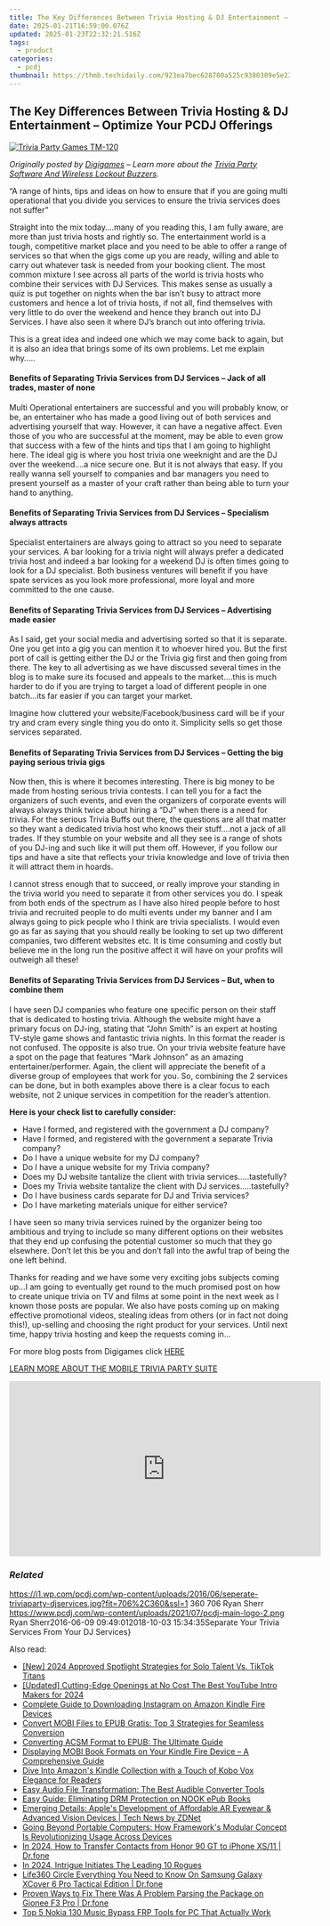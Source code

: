 ```yaml
---
title: The Key Differences Between Trivia Hosting & DJ Entertainment – Optimize Your PCDJ Offerings
date: 2025-01-21T16:59:00.076Z
updated: 2025-01-23T22:32:21.516Z
tags:
  - product
categories:
  - pcdj
thumbnail: https://thmb.techidaily.com/923ea7bec628700a525c9380309e5e23cc2f5ab6e5621bb73a4e4cfe01264003.jpg
---
```


## The Key Differences Between Trivia Hosting & DJ Entertainment – Optimize Your PCDJ Offerings

[![Trivia Party Games TM-120](https://i1.wp.com/pcdj.com/wp-content/uploads/2016/06/seperate-triviaparty-djservices.jpg?resize=706%2C321&ssl=1)](https://i1.wp.com/pcdj.com/wp-content/uploads/2016/06/seperate-triviaparty-djservices.jpg?fit=706%2C360&ssl=1 "Trivia Party Games TM-120")

_Originally posted by [Digigames](https://wireless-buzzers-quiz-buzzer-trivia-games.com/2016/05/19/benefits-of-separating-trivia-services-from-dj-services/) – Learn more about the [Trivia Party Software And Wireless Lockout Buzzers](https://tools.techidaily.com/pcdj/products/)._ 

“A range of hints, tips and ideas on how to ensure that if you are going multi operational that you divide you services to ensure the trivia services does not suffer”

Straight into the mix today….many of you reading this, I am fully aware, are more than just trivia hosts and rightly so. The entertainment world is a tough, competitive market place and you need to be able to offer a range of services so that when the gigs come up you are ready, willing and able to carry out whatever task is needed from your booking client. The most common mixture I see across all parts of the world is trivia hosts who combine their services with DJ Services. This makes sense as usually a quiz is put together on nights when the bar isn’t busy to attract more customers and hence a lot of trivia hosts, if not all, find themselves with very little to do over the weekend and hence they branch out into DJ Services. I have also seen it where DJ’s branch out into offering trivia.

This is a great idea and indeed one which we may come back to again, but it is also an idea that brings some of its own problems. Let me explain why…..

#### **Benefits of Separating Trivia Services from DJ Services – Jack of all trades, master of none**

Multi Operational entertainers are successful and you will probably know, or be, an entertainer who has made a good living out of both services and advertising yourself that way. However, it can have a negative affect. Even those of you who are successful at the moment, may be able to even grow that success with a few of the hints and tips that I am going to highlight here. The ideal gig is where you host trivia one weeknight and are the DJ over the weekend….a nice secure one. But it is not always that easy. If you really wanna sell yourself to companies and bar managers you need to present yourself as a master of your craft rather than being able to turn your hand to anything.

#### **Benefits of Separating Trivia Services from DJ Services – Specialism always attracts**

Specialist entertainers are always going to attract so you need to separate your services. A bar looking for a trivia night will always prefer a dedicated trivia host and indeed a bar looking for a weekend DJ is often times going to look for a DJ specialist. Both business ventures will benefit if you have spate services as you look more professional, more loyal and more committed to the one cause.

#### **Benefits of Separating Trivia Services from DJ Services – Advertising made easier**

As I said, get your social media and advertising sorted so that it is separate. One you get into a gig you can mention it to whoever hired you. But the first port of call is getting either the DJ or the Trivia gig first and then going from there. The key to all advertising as we have discussed several times in the blog is to make sure its focused and appeals to the market….this is much harder to do if you are trying to target a load of different people in one batch…its far easier if you can target your market.

Imagine how cluttered your website/Facebook/business card will be if your try and cram every single thing you do onto it. Simplicity sells so get those services separated.

#### **Benefits of Separating Trivia Services from DJ Services – Getting the big paying serious trivia gigs**

Now then, this is where it becomes interesting. There is big money to be made from hosting serious trivia contests. I can tell you for a fact the organizers of such events, and even the organizers of corporate events will always always think twice about hiring a “DJ” when there is a need for trivia. For the serious Trivia Buffs out there, the questions are all that matter so they want a dedicated trivia host who knows their stuff….not a jack of all trades. If they stumble on your website and all they see is a range of shots of you DJ-ing and such like it will put them off. However, if you follow our tips and have a site that reflects your trivia knowledge and love of trivia then it will attract them in hoards.

I cannot stress enough that to succeed, or really improve your standing in the trivia world you need to separate it from other services you do. I speak from both ends of the spectrum as I have also hired people before to host trivia and recruited people to do multi events under my banner and I am always going to pick people who I think are trivia specialists. I would even go as far as saying that you should really be looking to set up two different companies, two different websites etc. It is time consuming and costly but believe me in the long run the positive affect it will have on your profits will outweigh all these!

#### **Benefits of Separating Trivia Services from DJ Services – But, when to combine them**

I have seen DJ companies who feature one specific person on their staff that is dedicated to hosting trivia. Although the website might have a primary focus on DJ-ing, stating that “John Smith” is an expert at hosting TV-style game shows and fantastic trivia nights. In this format the reader is not confused. The opposite is also true. On your trivia website feature have a spot on the page that features “Mark Johnson” as an amazing entertainer/performer. Again, the client will appreciate the benefit of a diverse group of employees that work for you. So, combining the 2 services can be done, but in both examples above there is a clear focus to each website, not 2 unique services in competition for the reader’s attention.

**Here is your check list to carefully consider:**

* Have I formed, and registered with the government a DJ company?
* Have I formed, and registered with the government a separate Trivia company?
* Do I have a unique website for my DJ company?
* Do I have a unique website for my Trivia company?
* Does my DJ website tantalize the client with trivia services…..tastefully?
* Does my Trivia website tantalize the client with DJ services…..tastefully?
* Do I have business cards separate for DJ and Trivia services?
* Do I have marketing materials unique for either service?

I have seen so many trivia services ruined by the organizer being too ambitious and trying to include so many different options on their websites that they end up confusing the potential customer so much that they go elsewhere. Don’t let this be you and don’t fall into the awful trap of being the one left behind.

Thanks for reading and we have some very exciting jobs subjects coming up…I am going to eventually get round to the much promised post on how to create unique trivia on TV and films at some point in the next week as I known those posts are popular. We also have posts coming up on making effective promotional videos, stealing ideas from others (or in fact not doing this!), up-selling and choosing the right product for your services. Until next time, happy trivia hosting and keep the requests coming in…

For more blog posts from Digigames click [HERE](http://wireless-buzzers-quiz-buzzer-trivia-games.com/)

[LEARN MORE ABOUT THE MOBILE TRIVIA PARTY SUITE](https://tools.techidaily.com/pcdj/products/)

<!-- affiliate ads begin -->
<iframe width="560" height="315" src="https://www.youtube.com/embed/LeKJBWb6Jhk?si=AnViizAPiIT1YCRA" title="YouTube video player" frameborder="0" allow="accelerometer; autoplay; clipboard-write; encrypted-media; gyroscope; picture-in-picture; web-share" referrerpolicy="strict-origin-when-cross-origin" allowfullscreen></iframe>
<!-- affiliate ads end -->

### _Related_

https://i1.wp.com/pcdj.com/wp-content/uploads/2016/06/seperate-triviaparty-djservices.jpg?fit=706%2C360&ssl=1 360 706 Ryan Sherr https://www.pcdj.com/wp-content/uploads/2021/07/pcdj-main-logo-2.png Ryan Sherr2016-06-09 09:49:012018-10-03 15:34:35Separate Your Trivia Services From Your DJ Services}

<ins class="adsbygoogle"
     style="display:block"
     data-ad-format="autorelaxed"
     data-ad-client="ca-pub-7571918770474297"
     data-ad-slot="1223367746"></ins>

<ins class="adsbygoogle"
     style="display:block"
     data-ad-client="ca-pub-7571918770474297"
     data-ad-slot="8358498916"
     data-ad-format="auto"
     data-full-width-responsive="true"></ins>

<span class="atpl-alsoreadstyle">Also read:</span>
<div><ul>
<li><a href="https://tiktok-clips.techidaily.com/new-2024-approved-spotlight-strategies-for-solo-talent-vs-tiktok-titans/"><u>[New] 2024 Approved Spotlight Strategies for Solo Talent Vs. TikTok Titans</u></a></li>
<li><a href="https://youtube-sure.techidaily.com/ed-cutting-edge-openings-at-no-cost-the-best-youtube-intro-makers-for-2024/"><u>[Updated] Cutting-Edge Openings at No Cost The Best YouTube Intro Makers for 2024</u></a></li>
<li><a href="https://discover-able.techidaily.com/complete-guide-to-downloading-instagram-on-amazon-kindle-fire-devices/"><u>Complete Guide to Downloading Instagram on Amazon Kindle Fire Devices</u></a></li>
<li><a href="https://discover-able.techidaily.com/convert-mobi-files-to-epub-gratis-top-3-strategies-for-seamless-conversion/"><u>Convert MOBI Files to EPUB Gratis: Top 3 Strategies for Seamless Conversion</u></a></li>
<li><a href="https://discover-able.techidaily.com/converting-acsm-format-to-epub-the-ultimate-guide/"><u>Converting ACSM Format to EPUB: The Ultimate Guide</u></a></li>
<li><a href="https://discover-able.techidaily.com/displaying-mobi-book-formats-on-your-kindle-fire-device-a-comprehensive-guide/"><u>Displaying MOBI Book Formats on Your Kindle Fire Device – A Comprehensive Guide</u></a></li>
<li><a href="https://discover-able.techidaily.com/dive-into-amazons-kindle-collection-with-a-touch-of-kobo-vox-elegance-for-readers/"><u>Dive Into Amazon's Kindle Collection with a Touch of Kobo Vox Elegance for Readers</u></a></li>
<li><a href="https://discover-able.techidaily.com/easy-audio-file-transformation-the-best-audible-converter-tools/"><u>Easy Audio File Transformation: The Best Audible Converter Tools</u></a></li>
<li><a href="https://discover-able.techidaily.com/easy-guide-eliminating-drm-protection-on-nook-epub-books/"><u>Easy Guide: Eliminating DRM Protection on NOOK ePub Books</u></a></li>
<li><a href="https://techno-recovery.techidaily.com/emerging-details-apples-development-of-affordable-ar-eyewear-and-advanced-vision-devices-tech-news-by-zdnet/"><u>Emerging Details: Apple's Development of Affordable AR Eyewear & Advanced Vision Devices | Tech News by ZDNet</u></a></li>
<li><a href="https://hardware-tips.techidaily.com/going-beyond-portable-computers-how-frameworks-modular-concept-is-revolutionizing-usage-across-devices/"><u>Going Beyond Portable Computers: How Framework's Modular Concept Is Revolutionizing Usage Across Devices</u></a></li>
<li><a href="https://android-transfer.techidaily.com/in-2024-how-to-transfer-contacts-from-honor-90-gt-to-iphone-xs11-drfone-by-drfone-transfer-from-android-transfer-from-android/"><u>In 2024, How to Transfer Contacts from Honor 90 GT to iPhone XS/11 | Dr.fone</u></a></li>
<li><a href="https://video-capture.techidaily.com/in-2024-intrigue-initiates-the-leading-10-rogues/"><u>In 2024, Intrigue Initiates The Leading 10 Rogues</u></a></li>
<li><a href="https://fake-location.techidaily.com/life360-circle-everything-you-need-to-know-on-samsung-galaxy-xcover-6-pro-tactical-edition-drfone-by-drfone-virtual-android/"><u>Life360 Circle Everything You Need to Know On Samsung Galaxy XCover 6 Pro Tactical Edition | Dr.fone</u></a></li>
<li><a href="https://fix-guide.techidaily.com/proven-ways-to-fix-there-was-a-problem-parsing-the-package-on-gionee-f3-pro-drfone-by-drfone-fix-android-problems-fix-android-problems/"><u>Proven Ways to Fix There Was A Problem Parsing the Package on Gionee F3 Pro | Dr.fone</u></a></li>
<li><a href="https://android-frp.techidaily.com/top-5-nokia-130-music-bypass-frp-tools-for-pc-that-actually-work-by-drfone-android/"><u>Top 5 Nokia 130 Music Bypass FRP Tools for PC That Actually Work</u></a></li>
</ul></div>

